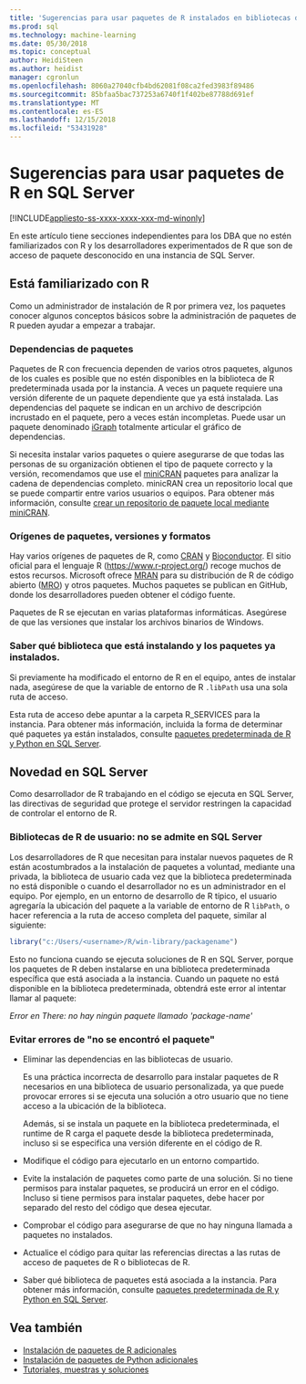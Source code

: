 ```yaml
---
title: 'Sugerencias para usar paquetes de R instalados en bibliotecas de usuario: SQL Server Machine Learning Services'
ms.prod: sql
ms.technology: machine-learning
ms.date: 05/30/2018
ms.topic: conceptual
author: HeidiSteen
ms.author: heidist
manager: cgronlun
ms.openlocfilehash: 8060a27040cfb4bd62081f08ca2fed3983f89486
ms.sourcegitcommit: 85bfaa5bac737253a6740f1f402be87788d691ef
ms.translationtype: MT
ms.contentlocale: es-ES
ms.lasthandoff: 12/15/2018
ms.locfileid: "53431928"
---
```

# <a name="tips-for-using-r-packages-in-sql-server"></a>Sugerencias para usar paquetes de R en SQL Server
[!INCLUDE[appliesto-ss-xxxx-xxxx-xxx-md-winonly](../../includes/appliesto-ss-xxxx-xxxx-xxx-md-winonly.md)]

En este artículo tiene secciones independientes para los DBA que no estén familiarizados con R y los desarrolladores experimentados de R que son de acceso de paquete desconocido en una instancia de SQL Server.

## <a name="new-to-r"></a>Está familiarizado con R

Como un administrador de instalación de R por primera vez, los paquetes conocer algunos conceptos básicos sobre la administración de paquetes de R pueden ayudar a empezar a trabajar.

### <a name="package-dependencies"></a>Dependencias de paquetes

Paquetes de R con frecuencia dependen de varios otros paquetes, algunos de los cuales es posible que no estén disponibles en la biblioteca de R predeterminada usada por la instancia. A veces un paquete requiere una versión diferente de un paquete dependiente que ya está instalada. Las dependencias del paquete se indican en un archivo de descripción incrustado en el paquete, pero a veces están incompletas. Puede usar un paquete denominado [iGraph](https://igraph.org/r/) totalmente articular el gráfico de dependencias.

Si necesita instalar varios paquetes o quiere asegurarse de que todas las personas de su organización obtienen el tipo de paquete correcto y la versión, recomendamos que use el [miniCRAN](https://mran.microsoft.com/package/miniCRAN) paquetes para analizar la cadena de dependencias completo. minicRAN crea un repositorio local que se puede compartir entre varios usuarios o equipos. Para obtener más información, consulte [crear un repositorio de paquete local mediante miniCRAN](create-a-local-package-repository-using-minicran.md).

### <a name="package-sources-versions-and-formats"></a>Orígenes de paquetes, versiones y formatos

Hay varios orígenes de paquetes de R, como [CRAN](https://cran.r-project.org/) y [Bioconductor](https://www.bioconductor.org/). El sitio oficial para el lenguaje R (<https://www.r-project.org/>) recoge muchos de estos recursos. Microsoft ofrece [MRAN](https://mran.microsoft.com/) para su distribución de R de código abierto ([MRO](https://mran.microsoft.com/open)) y otros paquetes. Muchos paquetes se publican en GitHub, donde los desarrolladores pueden obtener el código fuente.

Paquetes de R se ejecutan en varias plataformas informáticas. Asegúrese de que las versiones que instalar los archivos binarios de Windows.

### <a name="know-which-library-you-are-installing-to-and-which-packages-are-already-installed"></a>Saber qué biblioteca que está instalando y los paquetes ya instalados.

Si previamente ha modificado el entorno de R en el equipo, antes de instalar nada, asegúrese de que la variable de entorno de R `.libPath` usa una sola ruta de acceso.

Esta ruta de acceso debe apuntar a la carpeta R_SERVICES para la instancia. Para obtener más información, incluida la forma de determinar qué paquetes ya están instalados, consulte [paquetes predeterminada de R y Python en SQL Server](installing-and-managing-r-packages.md).

## <a name="new-to-sql-server"></a>Novedad en SQL Server

Como desarrollador de R trabajando en el código se ejecuta en SQL Server, las directivas de seguridad que protege el servidor restringen la capacidad de controlar el entorno de R.

### <a name="r-user-libraries-not-supported-on-sql-server"></a>Bibliotecas de R de usuario: no se admite en SQL Server

Los desarrolladores de R que necesitan para instalar nuevos paquetes de R están acostumbrados a la instalación de paquetes a voluntad, mediante una privada, la biblioteca de usuario cada vez que la biblioteca predeterminada no está disponible o cuando el desarrollador no es un administrador en el equipo. Por ejemplo, en un entorno de desarrollo de R típico, el usuario agregaría la ubicación del paquete a la variable de entorno de R `libPath`, o hacer referencia a la ruta de acceso completa del paquete, similar al siguiente:

```R
library("c:/Users/<username>/R/win-library/packagename")
```

Esto no funciona cuando se ejecuta soluciones de R en SQL Server, porque los paquetes de R deben instalarse en una biblioteca predeterminada específica que está asociada a la instancia. Cuando un paquete no está disponible en la biblioteca predeterminada, obtendrá este error al intentar llamar al paquete:

*Error en There: no hay ningún paquete llamado 'package-name'*

### <a name="avoid-package-not-found-errors"></a>Evitar errores de "no se encontró el paquete"

+ Eliminar las dependencias en las bibliotecas de usuario. 

    Es una práctica incorrecta de desarrollo para instalar paquetes de R necesarios en una biblioteca de usuario personalizada, ya que puede provocar errores si se ejecuta una solución a otro usuario que no tiene acceso a la ubicación de la biblioteca.

    Además, si se instala un paquete en la biblioteca predeterminada, el runtime de R carga el paquete desde la biblioteca predeterminada, incluso si se especifica una versión diferente en el código de R.

+ Modifique el código para ejecutarlo en un entorno compartido.

+ Evite la instalación de paquetes como parte de una solución. Si no tiene permisos para instalar paquetes, se producirá un error en el código. Incluso si tiene permisos para instalar paquetes, debe hacer por separado del resto del código que desea ejecutar.

+ Comprobar el código para asegurarse de que no hay ninguna llamada a paquetes no instalados.

+ Actualice el código para quitar las referencias directas a las rutas de acceso de paquetes de R o bibliotecas de R. 

+ Saber qué biblioteca de paquetes está asociada a la instancia. Para obtener más información, consulte [paquetes predeterminada de R y Python en SQL Server](installing-and-managing-r-packages.md).

## <a name="see-also"></a>Vea también

+ [Instalación de paquetes de R adicionales](install-additional-r-packages-on-sql-server.md)
+ [Instalación de paquetes de Python adicionales](../python/install-additional-python-packages-on-sql-server.md)
+ [Tutoriales, muestras y soluciones](../tutorials/machine-learning-services-tutorials.md)